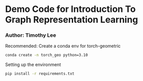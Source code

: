 # Demo Code for Introduction To Graph Representation Learning
### Author: Timothy Lee

Recommended: Create a conda env for torch-geometric
```bash
conda create -n torch_geo python=3.10
```

Setting up the environment
```bash
pip install -r requirements.txt
```